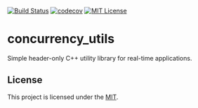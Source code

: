 [![Build Status][travis-badge]][travis-link]
[![codecov][codecov-badge]][codecov-link]
[![MIT License][license-badge]](LICENSE)
# concurrency_utils

Simple header-only C++ utility library for real-time applications.

## License
This project is licensed under the [MIT][license].

[license]: https://github.com/Maverobot/concurrency_utils/blob/master/LICENSE

[travis-badge]:    https://travis-ci.com/Maverobot/concurrency_utils.svg?branch=master
[travis-link]:     https://travis-ci.com/Maverobot/concurrency_utils
[codecov-badge]:   https://codecov.io/gh/Maverobot/concurrency_utils/branch/master/graph/badge.svg
[codecov-link]:    https://codecov.io/gh/Maverobot/concurrency_utils
[license-badge]:   https://img.shields.io/badge/License-MIT-blue.svg
